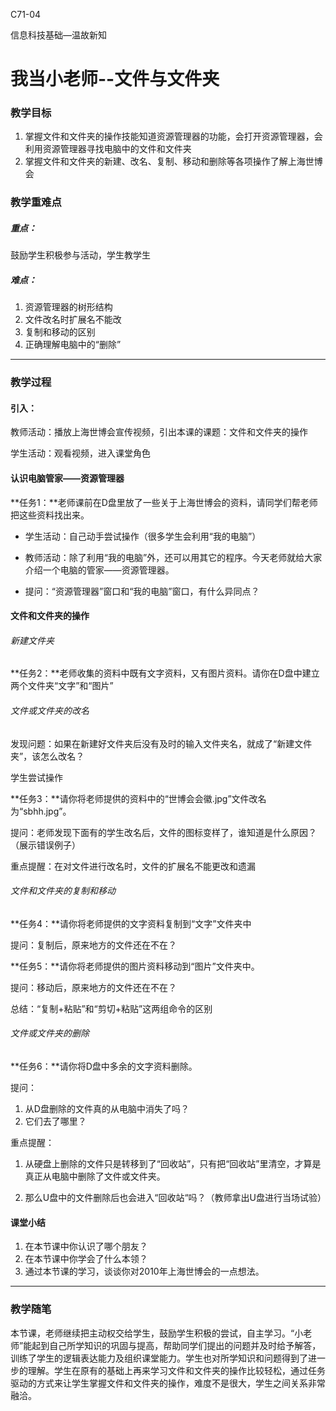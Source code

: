 C71-04

信息科技基础—温故新知

# 我当小老师--文件与文件夹

### 教学目标

1. 掌握文件和文件夹的操作技能知道资源管理器的功能，会打开资源管理器，会利用资源管理器寻找电脑中的文件和文件夹
2. 掌握文件和文件夹的新建、改名、复制、移动和删除等各项操作了解上海世博会

### 教学重难点

##### 重点：

鼓励学生积极参与活动，学生教学生
##### 难点：
1. 资源管理器的树形结构
2. 文件改名时扩展名不能改
3. 复制和移动的区别
4. 正确理解电脑中的“删除”

------

### 教学过程
#### 引入：
教师活动：播放上海世博会宣传视频，引出本课的课题：文件和文件夹的操作

学生活动：观看视频，进入课堂角色



#### 认识电脑管家——资源管理器
**任务1：**老师课前在D盘里放了一些关于上海世博会的资料，请同学们帮老师把这些资料找出来。

- 学生活动：自己动手尝试操作（很多学生会利用“我的电脑”）

- 教师活动：除了利用“我的电脑”外，还可以用其它的程序。今天老师就给大家介绍一个电脑的管家——资源管理器。

- 提问：“资源管理器”窗口和“我的电脑”窗口，有什么异同点？



#### 文件和文件夹的操作
###### 新建文件夹

**任务2：**老师收集的资料中既有文字资料，又有图片资料。请你在D盘中建立两个文件夹“文字”和“图片”

###### 文件或文件夹的改名

发现问题：如果在新建好文件夹后没有及时的输入文件夹名，就成了“新建文件夹”，该怎么改名？

学生尝试操作



**任务3：**请你将老师提供的资料中的“世博会会徽.jpg”文件改名为“sbhh.jpg”。

提问：老师发现下面有的学生改名后，文件的图标变样了，谁知道是什么原因？（展示错误例子）

重点提醒：在对文件进行改名时，文件的扩展名不能更改和遗漏



###### 文件和文件夹的复制和移动

**任务4：**请你将老师提供的文字资料复制到“文字”文件夹中

提问：复制后，原来地方的文件还在不在？



**任务5：**请你将老师提供的图片资料移动到“图片”文件夹中。

提问：移动后，原来地方的文件还在不在？

总结：“复制+粘贴”和“剪切+粘贴”这两组命令的区别



###### 文件或文件夹的删除

**任务6：**请你将D盘中多余的文字资料删除。

提问：

1. 从D盘删除的文件真的从电脑中消失了吗？
2. 它们去了哪里？

重点提醒：

1. 从硬盘上删除的文件只是转移到了“回收站”，只有把“回收站”里清空，才算是真正从电脑中删除了文件或文件夹。

2. 那么U盘中的文件删除后也会进入“回收站“吗？（教师拿出U盘进行当场试验）

   

#### 课堂小结

1. 在本节课中你认识了哪个朋友？
2. 在本节课中你学会了什么本领？
3. 通过本节课的学习，谈谈你对2010年上海世博会的一点想法。

------

### 教学随笔
本节课，老师继续把主动权交给学生，鼓励学生积极的尝试，自主学习。“小老师”能起到自己所学知识的巩固与提高，帮助同学们提出的问题并及时给予解答，训练了学生的逻辑表达能力及组织课堂能力。学生也对所学知识和问题得到了进一步的理解。学生在原有的基础上再来学习文件和文件夹的操作比较轻松，通过任务驱动的方式来让学生掌握文件和文件夹的操作，难度不是很大，学生之间关系非常融洽。

